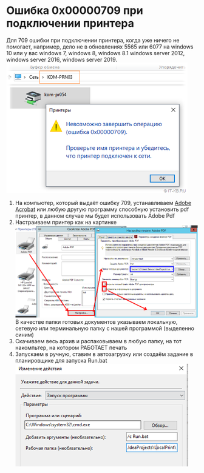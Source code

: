 # Ошибка 0x00000709 при подключении принтера
Для 709 ошибки при подключении принтера, когда уже ничего не помогает, например, дело не в обновлениях 5565 или 6077 на windows 10 или у вас windows 7, windows 8, windows 8.1 windows server 2012, windows server 2016, windows server 2019.
![alt tag](https://github.com/Bergi-bear/LocalPrint/blob/main/ReadMe/Error.png?raw=true)
1. На компьютер, который выдаёт ошибку 709, устанавливаем [Adobe Acrobat](https://cloud.mail.ru/public/SCNF/nX8hsW1hY) или любую другую программу способную установить pdf принтер, в данном случае мы будет использовать Adobe Pdf 
2. Настраиваем принтер как на картинке
![alt tag](https://github.com/Bergi-bear/LocalPrint/blob/main/ReadMe/AdobePdf.png?raw=true)
В качестве папки готовых документов указываем локальную, сетевую или терминальную папку с нашей программой (выделенно синим)
3. Скачиваем весь архив и распаковываем в любую папку, на тот накомпьтер, на котором РАБОТАЕТ печать
4. Запускаем в ручную, ставим в автозагрузку или создаём задание в планировщике для запуска Run.bat 
![alt tag](https://github.com/Bergi-bear/LocalPrint/blob/main/ReadMe/SheldureSettings.png?raw=true)
